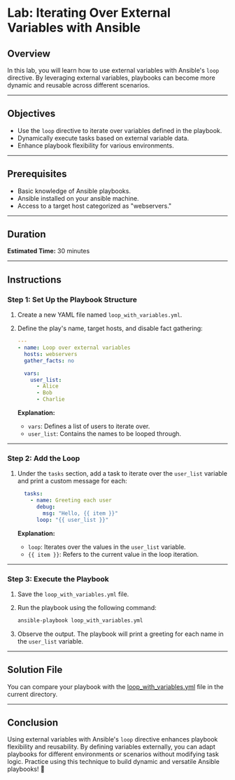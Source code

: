 # Lab: Iterating Over External Variables with Ansible

## Overview

In this lab, you will learn how to use external variables with Ansible's `loop` directive. By leveraging external variables, playbooks can become more dynamic and reusable across different scenarios.

---

## Objectives

- Use the `loop` directive to iterate over variables defined in the playbook.
- Dynamically execute tasks based on external variable data.
- Enhance playbook flexibility for various environments.

---

## Prerequisites

- Basic knowledge of Ansible playbooks.
- Ansible installed on your ansible machine.
- Access to a target host categorized as "webservers."

---

## Duration

**Estimated Time:** 30 minutes

---

## Instructions

### Step 1: Set Up the Playbook Structure

1. Create a new YAML file named `loop_with_variables.yml`.

2. Define the play's name, target hosts, and disable fact gathering:

   ```yaml
   ---
   - name: Loop over external variables
     hosts: webservers
     gather_facts: no

     vars:
       user_list:
         - Alice
         - Bob
         - Charlie
   ```

   **Explanation:**
   - `vars`: Defines a list of users to iterate over.
   - `user_list`: Contains the names to be looped through.

---

### Step 2: Add the Loop

1. Under the `tasks` section, add a task to iterate over the `user_list` variable and print a custom message for each:

   ```yaml
     tasks:
       - name: Greeting each user
         debug:
           msg: "Hello, {{ item }}"
         loop: "{{ user_list }}"
   ```

   **Explanation:**
   - `loop`: Iterates over the values in the `user_list` variable.
   - `{{ item }}`: Refers to the current value in the loop iteration.

---

### Step 3: Execute the Playbook

1. Save the `loop_with_variables.yml` file.

2. Run the playbook using the following command:

   ```bash
   ansible-playbook loop_with_variables.yml
   ```

3. Observe the output. The playbook will print a greeting for each name in the `user_list` variable.

---

## Solution File

You can compare your playbook with the [loop_with_variables.yml](loop_with_variables.yml) file in the current directory.

---

## Conclusion

Using external variables with Ansible's `loop` directive enhances playbook flexibility and reusability. By defining variables externally, you can adapt playbooks for different environments or scenarios without modifying task logic. Practice using this technique to build dynamic and versatile Ansible playbooks! 👏

